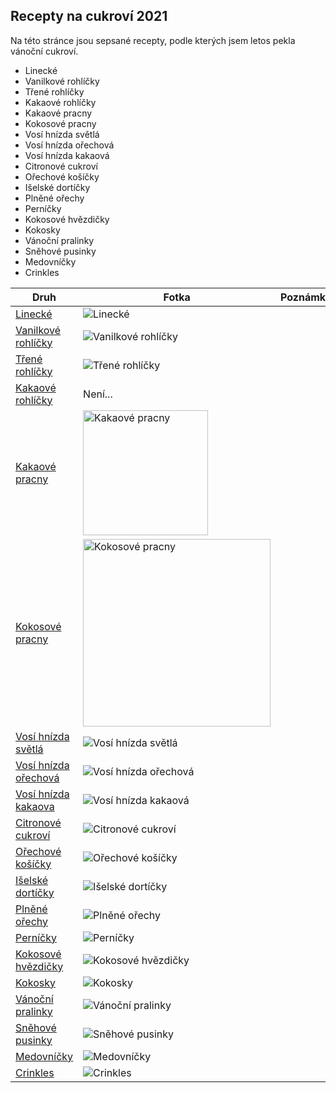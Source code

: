 ## Recepty na cukroví 2021

Na této stránce jsou sepsané recepty, podle kterých jsem letos pekla vánoční cukroví.

- Linecké
- Vanilkové rohlíčky
- Třené rohlíčky
- Kakaové rohlíčky
- Kakaové pracny
- Kokosové pracny
- Vosí hnízda světlá
- Vosí hnízda ořechová
- Vosí hnízda kakaová
- Citronové cukroví
- Ořechové košíčky
- Išelské dortíčky
- Plněné ořechy
- Perníčky
- Kokosové hvězdičky
- Kokosky
- Vánoční pralinky
- Sněhové pusinky
- Medovníčky
- Crinkles

| Druh                                                       | Fotka     | Poznámka   |
|------------------------------------------------------------|--------------------------------------------|------------|
| [Linecké](druhy/linecke)                           | ![Linecké](/img/linecke.JPG)                       |            |
| [Vanilkové rohlíčky](druhy/vanilkove_rohlicky)     | ![Vanilkové rohlíčky](/img/vanilkove_rohlicky.JPG) |            |
| [Třené rohlíčky](druhy/trene_rohlicky)             | ![Třené rohlíčky](/img/trene_rohlicky.JPG)         |            |
| [Kakaové rohlíčky](druhy/kakaove_rohlicky)         | Není...                                            |            |
| [Kakaové pracny](druhy/kakaove_pracny)             | <img src="/img/kakaove_pracny.JPG" alt="Kakaové pracny" width="200"/>      |            |
| [Kokosové pracny](druhy/kokosove_pracny)           | <img src="/img/kokosove_pracny.JPG" alt="Kokosové pracny" width="300"/>     |            |
| [Vosí hnízda světlá](druhy/vosi_hnizda_svetla)     | ![Vosí hnízda světlá](/img/hnizdo_svetle.JPG)      |            |
| [Vosí hnízda ořechová](druhy/vosi_hnizda_orechova) | ![Vosí hnízda ořechová](/img/hnizdo_orechove.JPG)  |            |
| [Vosí hnízda kakaova](druhy/vosi_hnizda_kakaova)   | ![Vosí hnízda kakaová](/img/hnizdo_kakaove.JPG)    |            |
| [Citronové cukroví](druhy/citronove_cukrovi)       | ![Citronové cukroví](/img/citronove_cukrovi.JPG)   |            |
| [Ořechové košíčky](druhy/orechove_kosicky)         | ![Ořechové košíčky](/img/kosicky.JPG)              |            |
| [Išelské dortíčky](druhy/iselske_dorticky)         | ![Išelské dortíčky](/img/iselske_dorticky.JPG)     |            |
| [Plněné ořechy](druhy/plnene_orechy)               | ![Plněné ořechy](/img/orechy.JPG)                  |            |
| [Perníčky](druhy/pernicky)                         | ![Perníčky](/img/pernicky.JPG)                     |            |
| [Kokosové hvězdičky](druhy/kokosove_hvezdicky)     | ![Kokosové hvězdičky](/img/kokosove_hvezdicky.JPG) |            |
| [Kokosky](druhy/kokosky)                           | ![Kokosky](/img/kokosky.JPG)                       |            |
| [Vánoční pralinky](druhy/vanocni_pralinky)         | ![Vánoční pralinky](/img/pralinky.JPG)             |            |
| [Sněhové pusinky](druhy/snehove_pusinky)           | ![Sněhové pusinky](/img/snehove_pusinky.JPG)       |            |
| [Medovníčky](druhy/medovnicky)                     | ![Medovníčky](/img/medovnicky.JPG)                 |            |
| [Crinkles](druhy/crinkles)                         | ![Crinkles](/img/crinkles.JPG)                     |            |













































































































































































































































































































































































































































































































































































































































































































































































































































































































